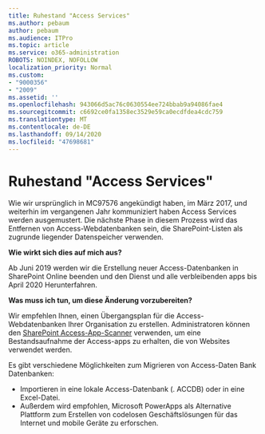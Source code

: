 ```yaml
---
title: Ruhestand "Access Services"
ms.author: pebaum
author: pebaum
ms.audience: ITPro
ms.topic: article
ms.service: o365-administration
ROBOTS: NOINDEX, NOFOLLOW
localization_priority: Normal
ms.custom:
- "9000356"
- "2009"
ms.assetid: ''
ms.openlocfilehash: 943066d5ac76c0630554ee724bbab9a94086fae4
ms.sourcegitcommit: c6692ce0fa1358ec3529e59ca0ecdfdea4cdc759
ms.translationtype: MT
ms.contentlocale: de-DE
ms.lasthandoff: 09/14/2020
ms.locfileid: "47698681"
---
```

# <a name="access-services-retirement"></a>Ruhestand "Access Services"

Wie wir ursprünglich in MC97576 angekündigt haben, im März 2017, und weiterhin im vergangenen Jahr kommuniziert haben Access Services werden ausgemustert. Die nächste Phase in diesem Prozess wird das Entfernen von Access-Webdatenbanken sein, die SharePoint-Listen als zugrunde liegender Datenspeicher verwenden.

**Wie wirkt sich dies auf mich aus?**

Ab Juni 2019 werden wir die Erstellung neuer Access-Datenbanken in SharePoint Online beenden und den Dienst und alle verbleibenden apps bis April 2020 Herunterfahren.

**Was muss ich tun, um diese Änderung vorzubereiten?**

Wir empfehlen Ihnen, einen Übergangsplan für die Access-Webdatenbanken Ihrer Organisation zu erstellen. Administratoren können den [SharePoint Access-App-Scanner](https://github.com/SharePoint/PnP-Tools/tree/master/Solutions/SharePoint.AccessApp.Scanner) verwenden, um eine Bestandsaufnahme der Access-apps zu erhalten, die von Websites verwendet werden.

Es gibt verschiedene Möglichkeiten zum Migrieren von Access-Daten Bank Datenbanken:

- Importieren in eine lokale Access-Datenbank (. ACCDB) oder in eine Excel-Datei.
- Außerdem wird empfohlen, Microsoft PowerApps als Alternative Plattform zum Erstellen von codelosen Geschäftslösungen für das Internet und mobile Geräte zu erforschen.